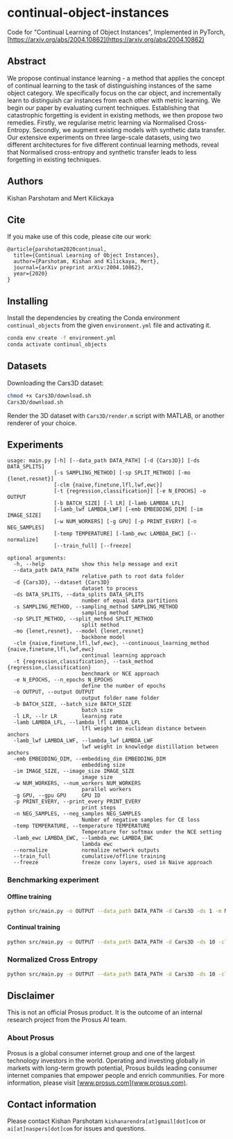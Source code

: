 
# continual-object-instances
Code for "Continual Learning of Object Instances", Implemented in PyTorch, [https://arxiv.org/abs/2004.10862](https://arxiv.org/abs/2004.10862)


## Abstract
We propose continual instance learning - a method that applies the concept of continual learning to the task of distinguishing instances of the same object category. We specifically focus on the car object, and incrementally learn to distinguish car instances from each other with metric learning. We begin our paper by evaluating current techniques. Establishing that catastrophic forgetting is evident in existing methods, we then propose two remedies. Firstly, we regularise metric learning via Normalised Cross-Entropy. Secondly, we augment existing models with synthetic data transfer. Our extensive experiments on three large-scale datasets, using two different architectures for five different continual learning methods, reveal that Normalised cross-entropy and synthetic transfer leads to less forgetting in existing techniques.


## Authors
Kishan Parshotam and Mert Kilickaya


## Cite
If you make use of this code, please cite our work:
```
@article{parshotam2020continual,
  title={Continual Learning of Object Instances},
  author={Parshotam, Kishan and Kilickaya, Mert},
  journal={arXiv preprint arXiv:2004.10862},
  year={2020}
}
```

## Installing
Install the dependencies by creating the Conda environment `continual_objects` from the given `environment.yml` file and activating it.
```bash
conda env create -f environment.yml
conda activate continual_objects
```

## Datasets
Downloading the Cars3D dataset:
```bash
chmod +x Cars3D/download.sh
Cars3D/download.sh
```

Render the 3D dataset with `Cars3D/render.m` script with MATLAB, or another renderer of your choice.

## Experiments
```
usage: main.py [-h] [--data_path DATA_PATH] [-d {Cars3D}] [-ds DATA_SPLITS]
               [-s SAMPLING_METHOD] [-sp SPLIT_METHOD] [-mo {lenet,resnet}]
               [-clm {naive,finetune,lfl,lwf,ewc}]
               [-t {regression,classification}] [-e N_EPOCHS] -o OUTPUT
               [-b BATCH_SIZE] [-l LR] [-lamb LAMBDA_LFL]
               [-lamb_lwf LAMBDA_LWF] [-emb EMBEDDING_DIM] [-im IMAGE_SIZE]
               [-w NUM_WORKERS] [-g GPU] [-p PRINT_EVERY] [-n NEG_SAMPLES]
               [-temp TEMPERATURE] [-lamb_ewc LAMBDA_EWC] [--normalize]
               [--train_full] [--freeze]

optional arguments:
  -h, --help            show this help message and exit
  --data_path DATA_PATH
                        relative path to root data folder
  -d {Cars3D}, --dataset {Cars3D}
                        dataset to process
  -ds DATA_SPLITS, --data_splits DATA_SPLITS
                        number of equal data partitions
  -s SAMPLING_METHOD, --sampling_method SAMPLING_METHOD
                        sampling method
  -sp SPLIT_METHOD, --split_method SPLIT_METHOD
                        split method
  -mo {lenet,resnet}, --model {lenet,resnet}
                        backbone model
  -clm {naive,finetune,lfl,lwf,ewc}, --continuous_learning_method {naive,finetune,lfl,lwf,ewc}
                        continual learning approach
  -t {regression,classification}, --task_method {regression,classification}
                        benchmark or NCE approach
  -e N_EPOCHS, --n_epochs N_EPOCHS
                        define the number of epochs
  -o OUTPUT, --output OUTPUT
                        output folder name folder
  -b BATCH_SIZE, --batch_size BATCH_SIZE
                        batch size
  -l LR, --lr LR        learning rate
  -lamb LAMBDA_LFL, --lambda_lfl LAMBDA_LFL
                        lfl weight in euclidean distance between anchors
  -lamb_lwf LAMBDA_LWF, --lambda_lwf LAMBDA_LWF
                        lwf weight in knowledge distillation between anchors
  -emb EMBEDDING_DIM, --embedding_dim EMBEDDING_DIM
                        embedding size
  -im IMAGE_SIZE, --image_size IMAGE_SIZE
                        image size
  -w NUM_WORKERS, --num_workers NUM_WORKERS
                        parallel workers
  -g GPU, --gpu GPU     GPU ID
  -p PRINT_EVERY, --print_every PRINT_EVERY
                        print steps
  -n NEG_SAMPLES, --neg_samples NEG_SAMPLES
                        Number of negative samples for CE loss
  -temp TEMPERATURE, --temperature TEMPERATURE
                        Temperature for softmax under the NCE setting
  -lamb_ewc LAMBDA_EWC, --lambda_ewc LAMBDA_EWC
                        lambda ewc
  --normalize           normalize network outputs
  --train_full          cumulative/offline training
  --freeze              freeze conv layers, used in Naive approach
```



### Benchmarking experiment

#### Offline training
```bash
python src/main.py -o OUTPUT --data_path DATA_PATH -d Cars3D -ds 1 -m MODEL -t regression
```

#### Continual training
```bash
python src/main.py -o OUTPUT --data_path DATA_PATH -d Cars3D -ds 10 -clm CONTINUOUS_LEARNING_METHOD -m MODEL -t regression
```


### Normalized Cross Entropy
```bash
python src/main.py -o OUTPUT --data_path DATA_PATH -d Cars3D -ds 10 -clm CONTINUOUS_LEARNING_METHOD -m MODEL -t classification 
```


## Disclaimer
This is not an official Prosus product. It is the outcome of an internal research project from the Prosus AI team.


### About Prosus 
Prosus is a global consumer internet group and one of the largest technology investors in the world. Operating and
 investing globally in markets with long-term growth potential, Prosus builds leading consumer internet companies that empower people and enrich communities.
For more information, please visit [www.prosus.com](www.prosus.com).

## Contact information
Please contact Kishan Parshotam `kishanarendra[at]gmail[dot]com` or `ai[at]naspers[dot]com` for issues and questions.